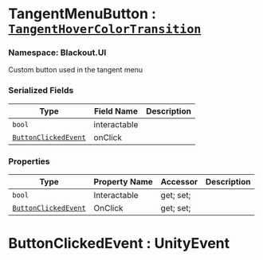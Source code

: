 # TangentMenuButton : [`TangentHoverColorTransition`](TangentHoverColorTransition.md)
### Namespace: Blackout.UI


Custom button used in the tangent menu


 ### Serialized Fields

 | Type | Field Name | Description |
| --- | --- | --- |
| `bool` | interactable |  |
| [`ButtonClickedEvent`](#ButtonClickedEvent) | onClick |  |


 ### Properties
| Type | Property Name | Accessor | Description |
| --- | --- | --- | --- |
 | `bool` | Interactable | get; set;  |  |
 | [`ButtonClickedEvent`](#ButtonClickedEvent) | OnClick | get; set;  |  |


# <a name="ButtonClickedEvent">ButtonClickedEvent</a> : UnityEvent
